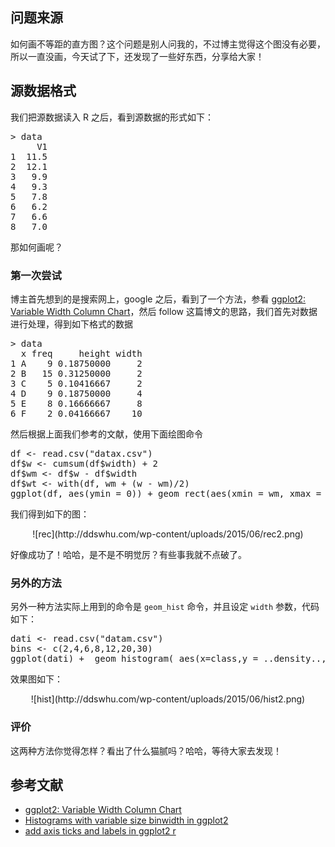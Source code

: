 ## 问题来源
如何画不等距的直方图？这个问题是别人问我的，不过博主觉得这个图没有必要，所以一直没画，今天试了下，还发现了一些好东西，分享给大家！

## 源数据格式
我们把源数据读入 R 之后，看到源数据的形式如下：

<pre class="lang:r decode:true " >
> data
     V1
1  11.5
2  12.1
3   9.9
4   9.3
5   7.8
6   6.2
7   6.6
8   7.0
</pre>

那如何画呢？

### 第一次尝试
博主首先想到的是搜索网上，google 之后，看到了一个方法，参看 [ggplot2: Variable Width Column Chart](https://learnr.wordpress.com/2009/03/29/ggplot2-variable-width-column-chart/)，然后 follow 这篇博文的思路，我们首先对数据进行处理，得到如下格式的数据

<pre class="lang:r decode:true " >
> data
  x freq     height width
1 A    9 0.18750000     2
2 B   15 0.31250000     2
3 C    5 0.10416667     2
4 D    9 0.18750000     4
5 E    8 0.16666667     8
6 F    2 0.04166667    10
</pre>

然后根据上面我们参考的文献，使用下面绘图命令

<pre class="lang:r decode:true " >
df <- read.csv("datax.csv")
df$w <- cumsum(df$width) + 2
df$wm <- df$w - df$width
df$wt <- with(df, wm + (w - wm)/2)
ggplot(df, aes(ymin = 0)) + geom_rect(aes(xmin = wm, xmax = w, ymax = height)) + scale_x_continuous(breaks=df$w) + theme_bw()
</pre>

我们得到如下的图：
<center>![rec](http://ddswhu.com/wp-content/uploads/2015/06/rec2.png)</center>

好像成功了！哈哈，是不是不明觉厉？有些事我就不点破了。

### 另外的方法
另外一种方法实际上用到的命令是 `geom_hist` 命令，并且设定 `width` 参数，代码如下：

<pre class="lang:r decode:true " >
dati <- read.csv("datam.csv")
bins <- c(2,4,6,8,12,20,30)
ggplot(dati) +  geom_histogram( aes(x=class,y = ..density.., weight=num), breaks = bins, position = "identity") + scale_x_continuous(breaks = bins,labels=bins)
</pre>

效果图如下：
<center>![hist](http://ddswhu.com/wp-content/uploads/2015/06/hist2.png)</center>

### 评价
这两种方法你觉得怎样？看出了什么猫腻吗？哈哈，等待大家去发现！


## 参考文献

+ [ggplot2: Variable Width Column Chart](https://learnr.wordpress.com/2009/03/29/ggplot2-variable-width-column-chart/)
+ [Histograms with variable size binwidth in ggplot2](http://stackoverflow.com/questions/19389482/histograms-with-variable-size-binwidth-in-ggplot2)
+ [add axis ticks and labels in ggplot2 r](http://stackoverflow.com/questions/10488279/add-axis-ticks-and-labels-in-ggplot2-r)
